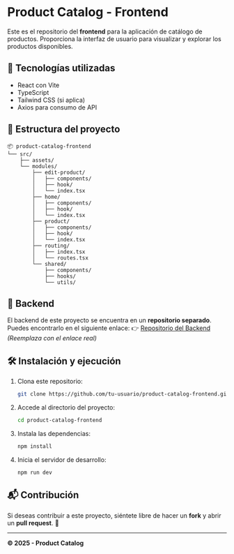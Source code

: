 # Product Catalog - Frontend

Este es el repositorio del **frontend** para la aplicación de catálogo de productos. Proporciona la interfaz de usuario para visualizar y explorar los productos disponibles.

## 🚀 Tecnologías utilizadas

- React con Vite
- TypeScript
- Tailwind CSS (si aplica)
- Axios para consumo de API

## 📂 Estructura del proyecto

```
📦 product-catalog-frontend
└── src/
    ├── assets/
    └── modules/
        ├── edit-product/
        │   ├── components/
        │   ├── hook/
        │   └── index.tsx
        ├── home/
        │   ├── components/
        │   ├── hook/
        │   └── index.tsx
        ├── product/
        │   ├── components/
        │   ├── hook/
        │   └── index.tsx
        ├── routing/
        │   ├── index.tsx
        │   └── routes.tsx
        └── shared/
            ├── components/
            ├── hooks/
            └── utils/
```

## 📡 Backend

El backend de este proyecto se encuentra en un **repositorio separado**. Puedes encontrarlo en el siguiente enlace:
👉 [Repositorio del Backend](#) _(Reemplaza con el enlace real)_

## 🛠 Instalación y ejecución

1. Clona este repositorio:
   ```sh
   git clone https://github.com/tu-usuario/product-catalog-frontend.git
   ```
2. Accede al directorio del proyecto:
   ```sh
   cd product-catalog-frontend
   ```
3. Instala las dependencias:
   ```sh
   npm install
   ```
4. Inicia el servidor de desarrollo:
   ```sh
   npm run dev
   ```

## 📬 Contribución

Si deseas contribuir a este proyecto, siéntete libre de hacer un **fork** y abrir un **pull request**. 🚀

---

**© 2025 - Product Catalog**
